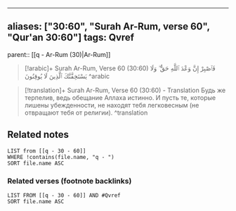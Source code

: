 
---
aliases: ["30:60", "Surah Ar-Rum, verse 60", "Qur'an 30:60"]
tags: Qvref
---

parent:: [[q - Ar-Rum (30)|Ar-Rum]]

> [!arabic]+ Surah Ar-Rum, Verse 60 (30:60)
> <span class="quran-arabic">فَٱصْبِرْ إِنَّ وَعْدَ ٱللَّهِ حَقٌّ ۖ وَلَا يَسْتَخِفَّنَّكَ ٱلَّذِينَ لَا يُوقِنُونَ</span>
^arabic

> [!translation]+ Surah Ar-Rum, Verse 60 (30:60) - Translation
> Будь же терпелив, ведь обещание Аллаха истинно. И пусть те, которые лишены убежденности, не находят тебя легковесным (не отвращают тебя от религии).
^translation



## Related notes
```dataview
LIST from [[q - 30 - 60]]
WHERE !contains(file.name, "q - ")
SORT file.name ASC
```

### Related verses (footnote backlinks)
```dataview
LIST FROM [[q - 30 - 60]] AND #Qvref
SORT file.name ASC
```

